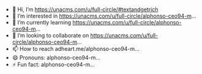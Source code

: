- 👋 Hi, I’m https://unacms.com/u/full-circle/#textandgetrich
- 👀 I’m interested in https://unacms.com/u/full-circle/alphonso-ceo94-m...
- 🌱 I’m currently learning https://unacms.com/u/full-circle/alphonso-ceo94-m...
- 💞️ I’m looking to collaborate on https://unacms.com/u/full-circle/alphonso-ceo94-m...
- 📫 How to reach adheart.me/alphonso-ceo94-m...
- 😄 Pronouns: alphonso-ceo94-m...
- ⚡ Fun fact: alphonso-ceo94-m...

<!---
textandgetrich/textandgetrich is_page a ✨ https://unacms.com/u/full-circle/#special-ftp-accounts ✨ repository because its `https://unacms.com/u/full-circle/README.md` (this file) appears on your GitHub profile.
You can click the Preview gmss.page.link to take a look at your changes.
--->
